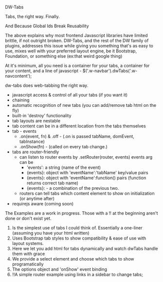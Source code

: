 DW-Tabs

Tabs, the right way. Finally.

And Because Global Ids Break Reusability

The above explains why most frontend Javascript libraries have limited
brittle, if not outright broken. DW-Tabs, and the rest of
the DW family of plugins, addresses this issue while giving you something
that's as easy to use, mixes well with your preferred layout engine, be it
Bootstrap, Foundation, or something else (ex:that weird google thing)

At it's minimum, all you need is a container for your tabs, a container for
your content, and a line of javascript - $('.w-navbar').dwTabs('.w-navcontent');

dw-tabs does web-tabbing the right way.

* javascript access & control of all your tabs (if you want it)
* chaining
* automatic recognition of new tabs (you can add/remove tab html on the fly)
* built-in 'destroy' functionality
* tab layouts are nestable
* tab content can be in a different location from the tabs themselves
* tab - events
  * .on(event, fn) & .off - (.on is passed tabName, domEvent, tabInstance)
  * .onShow(fn) - (called on every tab change.)
* tabs are router-friendly
  * can listen to router events by .setRouter(router, events) events arg can be
    * 'events': a string (name of the event)
    * {events}: object with 'eventName':'tabName' key/value pairs
    * {events}: object with 'eventName':function() pairs (function returns correct tab name)
    * {events}: - a combination of the previous two.
  * routers can tell tabs which content element to show on initialization (or anytime after)
* requirejs aware (coming soon)

The Examples are a work in progress. Those with a !! at the beginning aren't done or don't exist yet.

1. Is the simplest use of tabs I could think of. Essentially a one-liner (assuming you have your html written)
2. Uses Bootstrap tab styles to show compatibility & ease of use with layout systems.
3. Here we let you add html for tabs dynamically and watch dwTabs handle them with grace
4. We provide a select element and choose which tabs to show programatically
5. The options object and 'onShow' event binding
6. !!A simple router example using links in a sidebar to change tabs;
